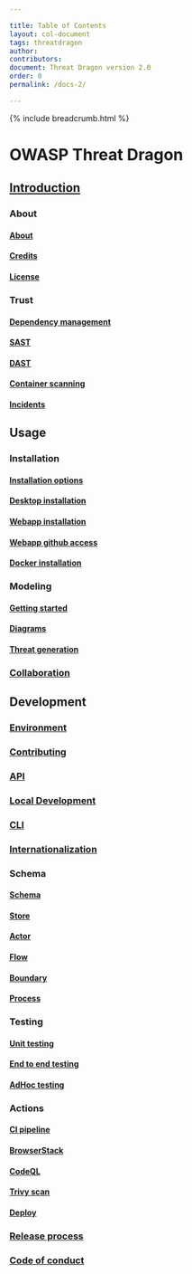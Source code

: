 ```yaml
---

title: Table of Contents
layout: col-document
tags: threatdragon
author:
contributors:
document: Threat Dragon version 2.0
order: 0
permalink: /docs-2/

---
```


{% include breadcrumb.html %}
# OWASP Threat Dragon

## [Introduction](introduction.md)

### About

#### [About](home/about/about.md)

#### [Credits](home/about/credits.md)

#### [License](home/about/license.md)

### Trust

#### [Dependency management](home/trust/dependencies.md)

#### [SAST](home/trust/sast.md)

#### [DAST](home/trust/dast.md)

#### [Container scanning](home/trust/container.md)

#### [Incidents](home/trust/incidents.md)

## Usage

### Installation

#### [Installation options](usage/install/options.md)

#### [Desktop installation](usage/install/desktop.md)

#### [Webapp installation](usage/install/web.md)

#### [Webapp github access](usage/install/environment.md)

#### [Docker installation](usage/install/options.md)

### Modeling

#### [Getting started](usage/modeling/getting-started.md)

#### [Diagrams](usage/modeling/diagrams.md)

#### [Threat generation](usage/modeling/threats.md)

### [Collaboration](usage/collaboration.md)

## Development

### [Environment](development/environment.md)

### [Contributing](development/contributing.md)

### [API](development/api.md)

### [Local Development](development/local-development.md)

### [CLI](development/cli.md)

### [Internationalization](development/internationalization.md)

### Schema

#### [Schema](development/schema/schema.md)

#### [Store](development/schema/store.md)

#### [Actor](development/schema/actor.md)

#### [Flow](development/schema/flow.md)

#### [Boundary](development/schema/boundary.md)

#### [Process](development/schema/process.md)

### Testing

#### [Unit testing](development/testing/unit.md)

#### [End to end testing](development/testing/e2e.md)

#### [AdHoc testing](development/testing/adhoc.md)

### Actions

#### [CI pipeline](development/actions/ci.md)

#### [BrowserStack](development/actions/browserstack.md)

#### [CodeQL](development/actions/codeql.md)

#### [Trivy scan](development/actions/trivy.md)

#### [Deploy](development/actions/deploy.md)

### [Release process](development/release-process.md)

### [Code of conduct](development/conduct.md)

